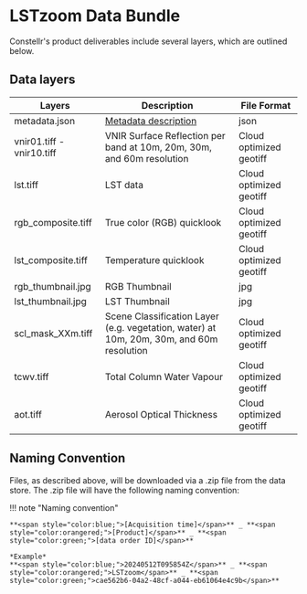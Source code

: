# **LSTzoom Data Bundle**
Constellr's product deliverables include several layers, which are outlined below.

## Data layers

| Layers | Description | File Format |
|--------|-------------|-------------|
| metadata.json | [Metadata description](https://constellr.github.io/product-lst/LST-zoom-metadata/) | json |
| vnir01.tiff - vnir10.tiff |VNIR Surface Reflection per band at 10m, 20m, 30m, and 60m resolution| Cloud optimized geotiff |
| lst.tiff | LST data | Cloud optimized geotiff |
| rgb_composite.tiff | True color (RGB) quicklook | Cloud optimized geotiff |
| lst_composite.tiff | Temperature quicklook | Cloud optimized geotiff |
| rgb_thumbnail.jpg | RGB Thumbnail | jpg |
| lst_thumbnail.jpg | LST Thumbnail | jpg |
| scl_mask_XXm.tiff | Scene Classification Layer (e.g. vegetation, water) at 10m, 20m, 30m, and 60m resolution | Cloud optimized geotiff |
| tcwv.tiff | Total Column Water Vapour | Cloud optimized geotiff |
| aot.tiff | Aerosol Optical Thickness | Cloud optimized geotiff |

## Naming Convention

Files, as described above, will be downloaded via a .zip file from the data store. The .zip file will have the following naming convention:

!!! note "Naming convention"
       
    **<span style="color:blue;">[Acquisition time]</span>** _ **<span style="color:orangered;">[Product]</span>** _ **<span style="color:green;">[data order ID]</span>**

    *Example*  
    **<span style="color:blue;">20240512T095854Z</span>** _ **<span style="color:orangered;">LSTzoom</span>** _ **<span style="color:green;">cae562b6-04a2-48cf-a044-eb61064e4c9b</span>**


<!-- 
| Product Deliverables               |                       |
|---                                    |----:                  |
| Images files               | TIR and VNIR for your area of interest - cloud optimized geotiff format              |
| Quicklooks for thermal and optical data                       | geotiff format         |
| Metadata file                             | json and xml format, STAC & INSPIRE compliant             |
| Cloud Mask               | geotiff format : pixel values: 0=clear pixel, 1=contamined pixel (both cloud and shadow pixels)      |
| Quality data layer                     |  geotiff format              |
| Thumbnails for thermal and optical data                  |  .jpg format              |

<h2>Metadata conventions</h2>

The metadata file provided with the constellr products contains various pieces of information. Find an explanatory table per product below:

[Metadata description for **LSTfusion**]()  
[Metadata description for **LSTprecision**](https://constellr.github.io/product-lst/LST-precision-metadata/)  
[Metadata description for **LSTzoom**]()

---
Data delivery of all data points through constellr's end-user platform via [**UI download**](https://constellr.github.io/product-lst/UI-documentation/) or [**API**](https://constellr.github.io/product-lst/API-documentation/).

In case you are curious to leverage any of our data layers for your analysis, please refer to the table summarizing the [**technical specifications**](https://constellr.github.io/product-lst/Technical-specification/) for each of our products. -->



<!-- 
| Metadata field             | Definition                                                                                                 |
|----------------------------|-------------------------------------------------------------------------------------------------------------|
| area_of_interest_id        | Internal aoi id                                                                                             |
| area_of_interest_name      | Internal aoi name                                                                                           |
| organization_id            | Internal organization id                                                                                    |
| bbox                       | bbox coordinates of the Area of Interest                                                                    |
| l1_item_href               | Landsat l1 data source                                                                                      |
| l2_item_href               | Landsat l2 data source                                                                                      |
| scene_datetime             | Image acquisition datetime                                                                                  |
| processing_datetime        | Start of constellr processing image datetime                                                                |
| cloud_ratio_aoi            | Percentage of cloud cover over the aoi                                                                      |
| na_ratio_aoi               | Percentage of nan values over the aoi                                                                       |
| min_lst                    | Minimum LST value (in Kelvin)                                                                               |
| max_lst                    | Maximum LST value (in Kelvin)                                                                               |
| median_lst                 | Median LST value (in Kelvin)                                                                                |
| sun_elevation              | Sun's elevation angle for a given geographical bounding box and time                                        |
| proj:epsg                  | Reference projection in epsg                                                                                |
| proj:shape                 | The shape of the spatial object in terms of the width and height, or the dimensions of the ara covered      |
| proj:transform             | The transformation matrix that is used to transform coordinates between different spatial reference systems |
| sat_source                 | Public data source used for satellite sensors                                                               |
| atm_source                 | Public data source used for atmospheric data                                                                |
| requested_area_of_interest | Coordinates of the AOI requested (Polygon)                                                                  |
| geometry                   | Coordinates of the Polygon returned                                                                         |
 -->